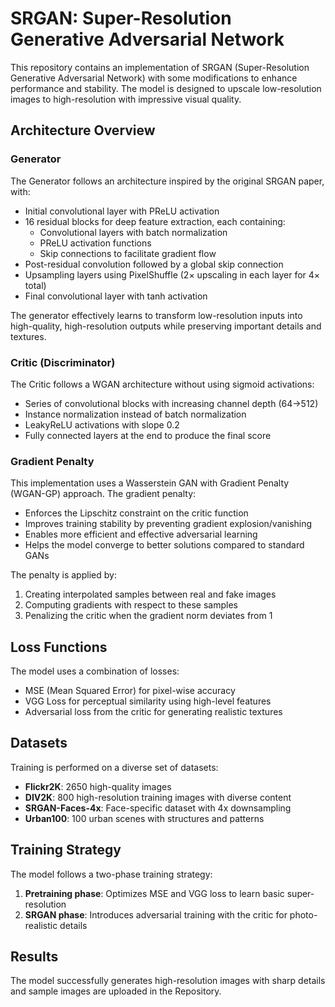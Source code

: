 # SRGAN: Super-Resolution Generative Adversarial Network

This repository contains an implementation of SRGAN (Super-Resolution Generative Adversarial Network) with some modifications to enhance performance and stability. The model is designed to upscale low-resolution images to high-resolution with impressive visual quality.

## Architecture Overview

### Generator

The Generator follows an architecture inspired by the original SRGAN paper, with:

- Initial convolutional layer with PReLU activation
- 16 residual blocks for deep feature extraction, each containing:
  - Convolutional layers with batch normalization
  - PReLU activation functions
  - Skip connections to facilitate gradient flow
- Post-residual convolution followed by a global skip connection
- Upsampling layers using PixelShuffle (2× upscaling in each layer for 4× total)
- Final convolutional layer with tanh activation

The generator effectively learns to transform low-resolution inputs into high-quality, high-resolution outputs while preserving important details and textures.

### Critic (Discriminator)

The Critic follows a WGAN architecture without using sigmoid activations:

- Series of convolutional blocks with increasing channel depth (64→512)
- Instance normalization instead of batch normalization
- LeakyReLU activations with slope 0.2
- Fully connected layers at the end to produce the final score

### Gradient Penalty

This implementation uses a Wasserstein GAN with Gradient Penalty (WGAN-GP) approach. The gradient penalty:

- Enforces the Lipschitz constraint on the critic function
- Improves training stability by preventing gradient explosion/vanishing
- Enables more efficient and effective adversarial learning
- Helps the model converge to better solutions compared to standard GANs

The penalty is applied by:
1. Creating interpolated samples between real and fake images
2. Computing gradients with respect to these samples
3. Penalizing the critic when the gradient norm deviates from 1

## Loss Functions

The model uses a combination of losses:
- MSE (Mean Squared Error) for pixel-wise accuracy
- VGG Loss for perceptual similarity using high-level features
- Adversarial loss from the critic for generating realistic textures

## Datasets

Training is performed on a diverse set of datasets:
- **Flickr2K**: 2650 high-quality images
- **DIV2K**: 800 high-resolution training images with diverse content
- **SRGAN-Faces-4x**: Face-specific dataset with 4x downsampling
- **Urban100**: 100 urban scenes with structures and patterns

## Training Strategy

The model follows a two-phase training strategy:
1. **Pretraining phase**: Optimizes MSE and VGG loss to learn basic super-resolution
2. **SRGAN phase**: Introduces adversarial training with the critic for photo-realistic details

## Results

The model successfully generates high-resolution images with sharp details and sample images are uploaded in the Repository.
